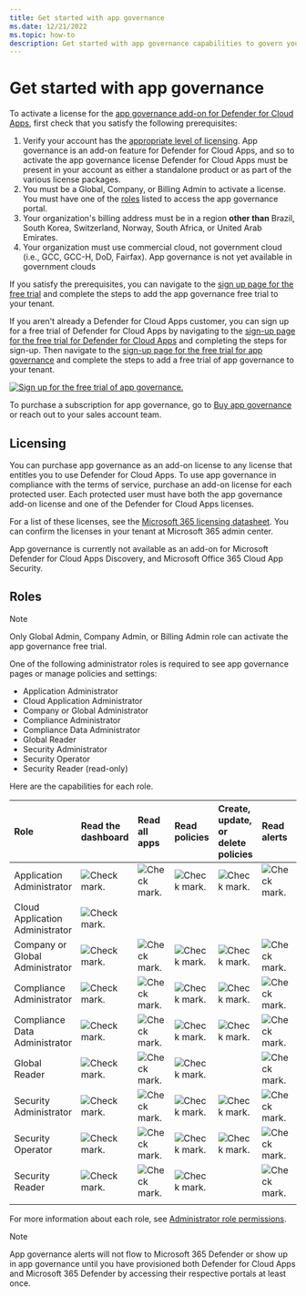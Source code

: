 ```yaml
---
title: Get started with app governance
ms.date: 12/21/2022
ms.topic: how-to
description: Get started with app governance capabilities to govern your apps.
---
```


# Get started with app governance

To activate a license for the [app governance add-on for Defender for Cloud Apps](/office365/servicedescriptions/microsoft-365-service-descriptions/microsoft-365-tenantlevel-services-licensing-guidance/microsoft-365-security-compliance-licensing-guidance#what-is-the-app-governance-add-on-feature-for-microsoft-defender-for-cloud-apps), first check that you satisfy the following prerequisites:

1. Verify your account has the [appropriate level of licensing](#licensing). App governance is an add-on feature for Defender for Cloud Apps, and so to activate the app governance license Defender for Cloud Apps must be present in your account as either a standalone product or as part of the various license packages.
1. You must be a Global, Company, or Billing Admin to activate a license. You must have one of the [roles](#roles) listed to access the app governance portal.
1. Your organization's billing address must be in a region **other than** Brazil, South Korea, Switzerland, Norway, South Africa, or United Arab Emirates.
1. Your organization must use commercial cloud, not government cloud (i.e., GCC, GCC-H, DoD, Fairfax). App governance is not yet available in government clouds

If you satisfy the prerequisites,  you can navigate to the [sign up page for the free trial](https://aka.ms/appgovernancetrial) and complete the steps to add the app governance free trial to your tenant.

If you aren't already a Defender for Cloud Apps customer, you can sign up for a free trial of Defender for Cloud Apps by navigating to the [sign-up page for the free trial for Defender for Cloud Apps](https://www.microsoft.com/security/business/cloud-apps-defender) and completing the steps for sign-up. Then navigate to the [sign-up page for the free trial for app governance](https://aka.ms/appgovernancetrial) and complete the steps to add a free trial of app governance to your tenant.

[![Sign up for the free trial of app governance.](media/app-governance/large-app-governance-banner.png)](https://aka.ms/appgovernancetrial)

To purchase a subscription for app governance, go to [Buy app governance](https://aka.ms/buyappgovernance) or reach out to your sales account team.

## Licensing

You can purchase app governance as an add-on license to any license that entitles you to use Defender for Cloud Apps. To use app governance in compliance with the terms of service, purchase an add-on license for each protected user. Each protected user must have both the app governance add-on license and one of the Defender for Cloud Apps licenses.

For a list of these licenses, see the [Microsoft 365 licensing datasheet](https://aka.ms/M365EnterprisePlans). You can confirm the licenses in your tenant at Microsoft 365 admin center.

App governance is currently not available as an add-on for Microsoft Defender for Cloud Apps Discovery, and Microsoft Office 365 Cloud App Security.

## Roles

> [!NOTE]
> Only Global Admin, Company Admin, or Billing Admin role can activate the app governance free trial.

One of the following administrator roles is required to see app governance pages or manage policies and settings:

- Application Administrator
- Cloud Application Administrator
- Company or Global Administrator
- Compliance Administrator
- Compliance Data Administrator
- Global Reader
- Security Administrator
- Security Operator
- Security Reader (read-only)

Here are the capabilities for each role.

| Role | Read the dashboard | Read all apps |Read policies | Create, update, or delete policies | Read alerts | Update alerts | Read settings | Update settings | Read Remediation | Update Remediation |
|:-------|:-----|:-------|:-------|:-------|:-------|:-------|:-------|:-------|:-------|:-------|
| Application Administrator | ![Check mark.](media\checkmark.png) | ![Check mark.](media\checkmark.png) | ![Check mark.](media\checkmark.png) | ![Check mark.](media\checkmark.png) | ![Check mark.](media\checkmark.png) | ![Check mark.](media\checkmark.png) | ![Check mark.](media\checkmark.png) | ![Check mark.](media\checkmark.png) | ![Check mark.](media\checkmark.png) | ![Check mark.](media\checkmark.png) |
| Cloud Application Administrator | ![Check mark.](media\checkmark.png) | | | | | | | | | |
| Company or Global Administrator | ![Check mark.](media\checkmark.png) | ![Check mark.](media\checkmark.png) | ![Check mark.](media\checkmark.png) | ![Check mark.](media\checkmark.png) | ![Check mark.](media\checkmark.png) | ![Check mark.](media\checkmark.png) | ![Check mark.](media\checkmark.png) | ![Check mark.](media\checkmark.png) | ![Check mark.](media\checkmark.png) | ![Check mark.](media\checkmark.png) |
| Compliance Administrator | ![Check mark.](media\checkmark.png) | ![Check mark.](media\checkmark.png) | ![Check mark.](media\checkmark.png) | ![Check mark.](media\checkmark.png) | ![Check mark.](media\checkmark.png) |  | ![Check mark.](media\checkmark.png) | ![Check mark.](media\checkmark.png) | ![Check mark.](media\checkmark.png) | |
| Compliance Data Administrator | ![Check mark.](media\checkmark.png) | ![Check mark.](media\checkmark.png) | ![Check mark.](media\checkmark.png) | ![Check mark.](media\checkmark.png) | ![Check mark.](media\checkmark.png) |  | ![Check mark.](media\checkmark.png) | ![Check mark.](media\checkmark.png) | ![Check mark.](media\checkmark.png) | |
| Global Reader  | ![Check mark.](media\checkmark.png) | ![Check mark.](media\checkmark.png) | ![Check mark.](media\checkmark.png) |  | ![Check mark.](media\checkmark.png) |  | ![Check mark.](media\checkmark.png) |  | | |
| Security Administrator | ![Check mark.](media\checkmark.png) | ![Check mark.](media\checkmark.png) | ![Check mark.](media\checkmark.png) | ![Check mark.](media\checkmark.png) | ![Check mark.](media\checkmark.png) |  | ![Check mark.](media\checkmark.png) | ![Check mark.](media\checkmark.png) | ![Check mark.](media\checkmark.png) | |
| Security Operator | ![Check mark.](media\checkmark.png) | ![Check mark.](media\checkmark.png) | ![Check mark.](media\checkmark.png) | ![Check mark.](media\checkmark.png) | ![Check mark.](media\checkmark.png) | ![Check mark.](media\checkmark.png) | ![Check mark.](media\checkmark.png) | ![Check mark.](media\checkmark.png) | ![Check mark.](media\checkmark.png) | |
| Security Reader  | ![Check mark.](media\checkmark.png) | ![Check mark.](media\checkmark.png) | ![Check mark.](media\checkmark.png) |  | ![Check mark.](media\checkmark.png) |  | ![Check mark.](media\checkmark.png) |  | ![Check mark.](media\checkmark.png) | |
|||||||||| | |

For more information about each role, see [Administrator role permissions](/azure/active-directory/roles/permissions-reference).

> [!NOTE]
> App governance alerts will not flow to Microsoft 365 Defender or show up in app governance until you have provisioned both Defender for Cloud Apps and Microsoft 365 Defender by accessing their respective portals at least once.
